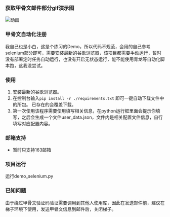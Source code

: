 ### 获取甲骨文邮件部分gif演示图

![动画](https://cdn.jsdelivr.net/gh/HeiDaotu/img-bucket/img/202302021333610.gif)

### 甲骨文自动化注册

我自己也是小白，这是个练习的Demo，所以代码不规范，会用的自己参考selenium部分即可，需要安装最新的谷歌浏览器，该项目都需要手动运行，暂时没有部署定时任务自动运行，也没有开启无状态运行，能不能使用青龙等自动化脚本跑，这我没尝试。

### 使用

1. 安装最新的谷歌浏览器。
2. 在控制台输入`pip install -r ./requirements.txt` 即可一键自动下载文件中的所包。 已存在的会覆盖下载。
3. 第一次使用该程序需要使用填写相关信息，在python运行框里面会提示你填写，之后会生成一个文件user_data.json，文件内是相关配置文件信息，自行填写对应配置内容。

### 邮箱支持

+ 暂时只支持163邮箱

### 项目运行

运行demo_selenium.py

### 已知问题

由于绕过甲骨文验证码验证需要调用到其他人使用库，因此在发送邮件前，建议在梯子环境下使用，发送甲骨文信息到邮件后，关闭梯子。

